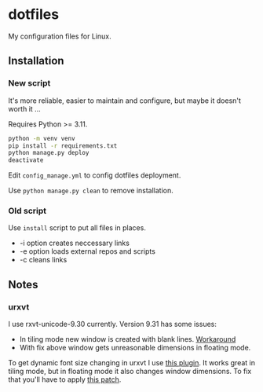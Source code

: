 # dotfiles

My configuration files for Linux.

## Installation

### New script

It's more reliable, easier to maintain and configure, but maybe it doesn't worth it ...

Requires Python >= 3.11.
```bash
python -m venv venv
pip install -r requirements.txt
python manage.py deploy
deactivate
```

Edit `config_manage.yml` to config dotfiles deployment.

Use `python manage.py clean` to remove installation.

### Old script

Use `install` script to put all files in places.
- -i option creates neccessary links
- -e option loads external repos and scripts
- -c cleans links

## Notes

### urxvt

I use rxvt-unicode-9.30 currently. Version 9.31 has some issues:
- In tiling mode new window is created with blank lines. [Workaround](https://wiki.archlinux.org/title/rxvt-unicode#Wrong_window_geometry)
- With fix above window gets unreasonable dimensions in floating mode.

To get dynamic font size changing in urxvt I use [this plugin](https://github.com/majutsushi/urxvt-font-size).
It works great in tiling mode, but in floating mode it also changes window dimensions.
To fix that you'll have to apply [this patch](https://github.com/majutsushi/urxvt-font-size/issues/10#issuecomment-813040385).
